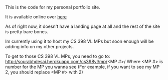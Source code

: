 This is the code for my personal portfolio site.

It is available online over [here](http://sourabhdesai.herokuapp.com/)

As of right now, it doesn't have a landing page at all and the rest of the site is pretty bare bones.

Im currently using it to host my CS 398 VL MPs but soon enough will be adding info on my other projects.

To get to those CS 398 VL MPs, you need to go to:
http://sourabhdesai.herokuapp.com/cs398vl/mp/<MP #>/
Where <MP #> is number for the MP you wanna see (For example, if you want to see my MP 2, you should replace <MP #> with 2)


